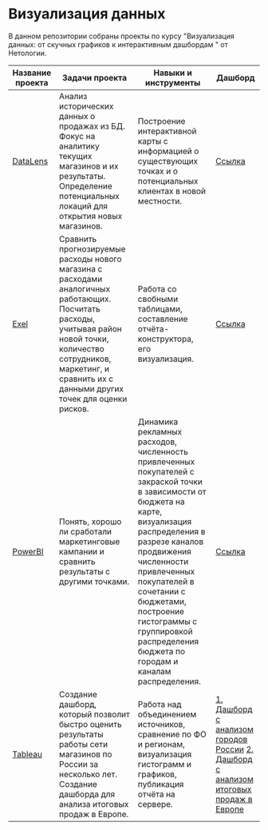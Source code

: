 # Визуализация данных 
В данном репозитории собраны проекты по курсу "Визуализация данных: от скучных графиков к интерактивным дашбордам
" от Нетологии.

| Название проекта | Задачи проекта | Навыки и инструменты | Дашборд |
|----------|----------|----------|----------|
| [DataLens](https://datalens.yandex/101a05xinqq8q)  | Анализ исторических данных о продажах из БД. Фокус на аналитику текущих магазинов и их результаты. Определение потенциальных локаций для открытия новых магазинов. | Построение интерактивной карты с информацией о существующих точках и о потенциальных клиентах в новой местности. | [Ссылка](https://datalens.yandex/101a05xinqq8q) |
| [Exel](https://1drv.ms/x/s!Asb_rk-cYuj4gSzdGwNz31gLDJRA?e=dmrMe2) | Сравнить прогнозируемые расходы нового магазина с расходами аналогичных работающих. Посчитать расходы, учитывая район новой точки, количество сотрудников, маркетинг, и сравнить их с данными других точек для оценки рисков. | Работа со свобными таблицами, составление отчёта-конструктора, его визуализация. | [Ссылка](https://1drv.ms/x/s!Asb_rk-cYuj4gSzdGwNz31gLDJRA?e=dmrMe2) |
| [PowerBI](https://app.powerbi.com/links/7jhc1tG17D?ctid=2ae95c20-c675-4c48-88d3-f276b762bf52&pbi_source=linkShare) | Понять, хорошо ли сработали маркетинговые кампании и сравнить результаты с другими точками. |  Динамика рекламных расходов, численность привлеченных покупателей с закраской точки в зависимости от бюджета на карте, визуализация распределения в разрезе каналов продвижения численности привлеченных покупателей в сочетании с бюджетами, построение гистограммы с группировкой распределения бюджета по городам и каналам распределения. | [Ссылка](https://app.powerbi.com/links/7jhc1tG17D?ctid=2ae95c20-c675-4c48-88d3-f276b762bf52&pbi_source=linkShare) |
| [Tableau](https://https://public.tableau.com/views/_16939198012180/sheet4?:language=en-US&:display_count=n&:origin=viz_share_link) | Создание дашборд, который позволит быстро оценить результаты работы сети магазинов по России за несколько лет. Создание дашборда для анализа итоговых продаж в Европе. |  Работа над объединением источников, сравнение по ФО и регионам, визуализация гистограмм и графиков, публикация отчёта на сервере.  | [1. Дашборд с анализом городов России](https://public.tableau.com/views/_16939270723440/sheet5?:language=en-US&:display_count=n&:origin=viz_share_link)   [2. Дашборд с анализом итоговых продаж в Европе](https://https://public.tableau.com/views/_16939198012180/sheet4?:language=en-US&:display_count=n&:origin=viz_share_link) |
